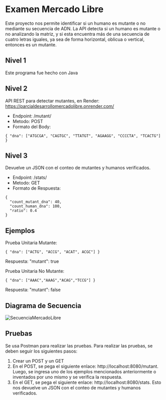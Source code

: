 # Examen Mercado Libre
Este proyecto nos permite identificar si un humano es mutante o no mediante su secuencia de ADN. La API detecta si un humano es mutante o no analizando la matriz, y si esta encuentra más de una secuencia de cuatro letras iguales, ya sea de forma horizontal, oblicua o vertical, entonces es un mutante.

## Nivel 1
Este programa fue hecho con Java

## Nivel 2
API REST para detectar mutantes, en Render: https://parcialdesarrollomercadolibre.onrender.com/
- Endpoint: /mutant/
- Metodo: POST
- Formato del Body:
```
{ "dna": ["ATGCGA", "CAGTGC", "TTATGT", "AGAAGG", "CCCCTA", "TCACTG"] }
```

## Nivel 3
Devuelve un JSON con el conteo de mutantes y humanos verificados.
- Endpoint: /stats/
- Metodo: GET
- Formato de Respuesta:
```
{
  "count_mutant_dna": 40,
  "count_human_dna": 100,
  "ratio": 0.4
}
```

## Ejemplos
Prueba Unitaria Mutante:
```
{ "dna": ["ACTG", "ACCG", "ACAT", ACGC"] }
```
Respuesta: "mutant": true

Prueba Unitaria No Mutante:
```
{ "dna": ["AAAC","AAAG","ACAG","TCCG"] }
```
Respuesta: "mutant": false

## Diagrama de Secuencia
![SecuenciaMercadoLibre](https://github.com/user-attachments/assets/28b6db03-8c12-42c3-9cf0-ee731beae077)

## Pruebas
Se usa Postman para realizar las pruebas. Para realizar las pruebas, se deben seguir los siguientes pasos:
1. Crear un POST y un GET
2. En el POST, se pega el siguiente enlace: http://localhost:8080/mutant. Luego, se ingresa uno de los ejemplos mencionados anteriormente o inventados por uno mismo y se verifica la respuesta.
3. En el GET, se pega el siguiente enlace: http://localhost:8080/stats. Esto nos devuelve un JSON con el conteo de mutantes y humanos verificados.
